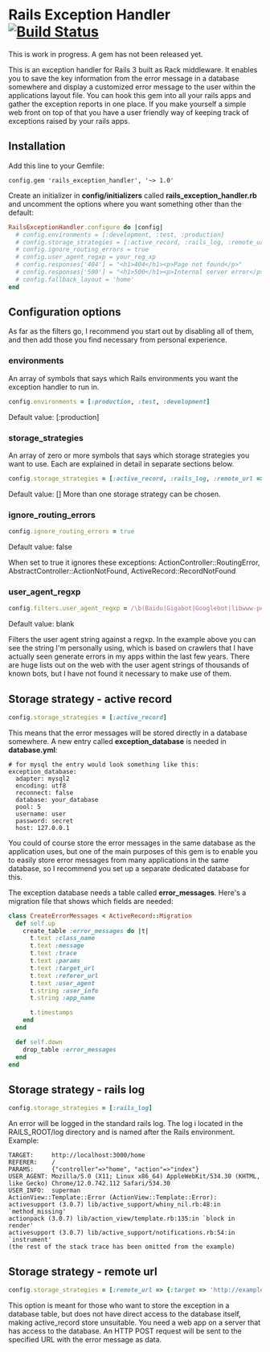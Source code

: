 # Rails Exception Handler [![Build Status](http://travis-ci.org/Sharagoz/rails_execption_handler.png)](http://travis-ci.org/#!/Sharagoz/rails_exception_handler)
This is work in progress. A gem has not been released yet.

This is an exception handler for Rails 3 built as Rack middleware. It enables you to save the key information from the error message in a database somewhere and display a customized error message to the user within the applications layout file. You can hook this gem into all your rails apps and gather the exception reports in one place. If you make yourself a simple web front on top of that you have a user friendly way of keeping track of exceptions raised by your rails apps.

## Installation
Add this line to your Gemfile:

```
config.gem 'rails_exception_handler', '~> 1.0'
```

Create an initializer in **config/initializers** called **rails_exception_handler.rb** and uncomment the options where you want something other than the default:

```ruby
RailsExceptionHandler.configure do |config|
  # config.environments = [:development, :test, :production]                # Defaults to [:production]
  # config.storage_strategies = [:active_record, :rails_log, :remote_url => {:target => 'http://example.com'}] # Defaults to []
  # config.ignore_routing_errors = true                                     # Defaults to false
  # config.user_agent_regxp = your_reg_xp                                   # Defaults to blank
  # config.responses['404'] = "<h1>404</h1><p>Page not found</p>"
  # config.responses['500'] = "<h1>500</h1><p>Internal server error</p>"
  # config.fallback_layout = 'home'                                         # Defaults to 'application'
end
```

## Configuration options

As far as the filters go, I recommend you start out by disabling all of them, and then add those you find necessary from personal experience.

### environments
An array of symbols that says which Rails environments you want the exception handler to run in.

```ruby
config.environments = [:production, :test, :development]
```

Default value: [:production]

### storage_strategies
An array of zero or more symbols that says which storage strategies you want to use. Each are explained in detail in separate sections below.

```ruby
config.storage_strategies = [:active_record, :rails_log, :remote_url => {:target => 'http://example.com'}]
```

Default value: []
More than one storage strategy can be chosen.

### ignore_routing_errors

```ruby
config.ignore_routing_errors = true
```

Default value: false

When set to true it ignores these exceptions: ActionController::RoutingError, AbstractController::ActionNotFound, ActiveRecord::RecordNotFound

### user_agent_regxp

```ruby
config.filters.user_agent_regxp = /\b(Baidu|Gigabot|Googlebot|libwww-perl|lwp-trivial|msnbot|SiteUptime|Slurp|WordPress|ZIBB|ZyBorg|Yandex|Jyxobot|Huaweisymantecspider|ApptusBot|TurnitinBot|DotBot)\b/i

```

Default value: blank

Filters the user agent string against a regxp. In the example above you can see the string I'm personally using, which is based on crawlers that I have actually seen generate errors in my apps within the last few years. There are huge lists out on the web with the user agent strings of thousands of known bots, but I have not found it necessary to make use of them.


## Storage strategy - active record
```ruby
config.storage_strategies = [:active_record]
```
This means that the error messages will be stored directly in a database somewhere. A new entry called **exception_database** is needed in **database.yml**:

```
# for mysql the entry would look something like this:
exception_database:
  adapter: mysql2
  encoding: utf8
  reconnect: false
  database: your_database
  pool: 5
  username: user
  password: secret
  host: 127.0.0.1
```

You could of course store the error messages in the same database as the application uses, but one of the main purposes of this gem is to enable you to easily store error messages from many applications in the same database, so I recommend you set up a separate dedicated database for this.

The exception database needs a table called **error_messages**. Here's a migration file that shows which fields are needed:

```ruby
class CreateErrorMessages < ActiveRecord::Migration
  def self.up
    create_table :error_messages do |t|
      t.text :class_name
      t.text :message
      t.text :trace
      t.text :params
      t.text :target_url
      t.text :referer_url
      t.text :user_agent
      t.string :user_info
      t.string :app_name

      t.timestamps
    end
  end

  def self.down
    drop_table :error_messages
  end
end
```

## Storage strategy - rails log
```ruby
config.storage_strategies = [:rails_log]
```
An error will be logged in the standard rails log. The log i located in the RAILS_ROOT/log directory and is named after the Rails environment.
Example:

```
TARGET:     http://localhost:3000/home
REFERER:    /
PARAMS:     {"controller"=>"home", "action"=>"index"}
USER_AGENT: Mozilla/5.0 (X11; Linux x86_64) AppleWebKit/534.30 (KHTML, like Gecko) Chrome/12.0.742.112 Safari/534.30
USER_INFO:  superman
ActionView::Template::Error (ActionView::Template::Error):
activesupport (3.0.7) lib/active_support/whiny_nil.rb:48:in `method_missing'
actionpack (3.0.7) lib/action_view/template.rb:135:in `block in render'
activesupport (3.0.7) lib/active_support/notifications.rb:54:in `instrument'
(the rest of the stack trace has been omitted from the example)
```


## Storage strategy - remote url
```ruby
config.storage_strategies = [:remote_url => {:target => 'http://example.com/error_messages'}]
```
This option is meant for those who want to store the exception in a database table, but does not have direct access to the database itself, making active_record store unsuitable. You need a web app on a server that has access to the database. An HTTP POST request will be sent to the specified URL with the error message as data.
